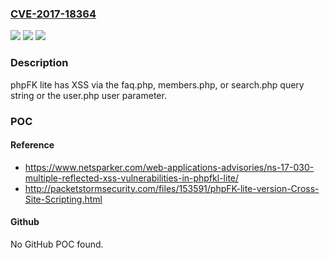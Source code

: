 ### [CVE-2017-18364](https://cve.mitre.org/cgi-bin/cvename.cgi?name=CVE-2017-18364)
![](https://img.shields.io/static/v1?label=Product&message=n%2Fa&color=blue)
![](https://img.shields.io/static/v1?label=Version&message=n%2Fa&color=blue)
![](https://img.shields.io/static/v1?label=Vulnerability&message=n%2Fa&color=brighgreen)

### Description

phpFK lite has XSS via the faq.php, members.php, or search.php query string or the user.php user parameter.

### POC

#### Reference
- https://www.netsparker.com/web-applications-advisories/ns-17-030-multiple-reflected-xss-vulnerabilities-in-phpfkl-lite/
- http://packetstormsecurity.com/files/153591/phpFK-lite-version-Cross-Site-Scripting.html

#### Github
No GitHub POC found.


